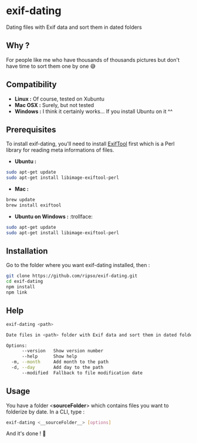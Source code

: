 # exif-dating

Dating files with Exif data and sort them in dated folders

## Why ?

For people like me who have thousands of thousands pictures but don't have time to sort them one by one :sweat_smile: 

## Compatibility

* **Linux :** Of course, tested on Xubuntu
* **Mac OSX :** Surely, but not tested
* **Windows :** I think it certainly works... If you install Ubuntu on it ^^

## Prerequisites

To install exif-dating, you'll need to install  [ExifTool](https://exiftool.org/) first which is a Perl library for reading meta informations of files.

* **Ubuntu :**

```bash
sudo apt-get update
sudo apt-get install libimage-exiftool-perl
```

* **Mac :**

```bash
brew update
brew install exiftool
```

* **Ubuntu on Windows :** :trollface:

```bash
sudo apt-get update
sudo apt-get install libimage-exiftool-perl
```

## Installation

Go to the folder where you want exif-dating installed, then :

```bash
git clone https://github.com/ripso/exif-dating.git
cd exif-dating
npm install
npm link
```

## Help

```bash
exif-dating <path>

Date files in <path> folder with Exif data and sort them in dated folders

Options:
      --version   Show version number                                  [boolean]
      --help      Show help                                            [boolean]
  -m, --month     Add month to the path
  -d, --day       Add day to the path
      --modified  Fallback to file modification date
```

## Usage

You have a folder <__sourceFolder__> which contains files you want to folderize by date.
In a CLI, type :
```bash
exif-dating <__sourceFolder__> [options]
```
And it's done ! :tada:
